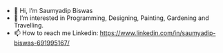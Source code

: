 - 👋 Hi, I’m Saumyadip Biswas
- 👀 I’m interested in Programming, Designing, Painting, Gardening and Travelling.
- 📫 How to reach me Linkedin: https://www.linkedin.com/in/saumyadip-biswas-691995167/

<!---
Assassinationrogue/Assassinationrogue is a ✨ special ✨ repository because its `README.md` (this file) appears on your GitHub profile.
You can click the Preview link to take a look at your changes.
--->
